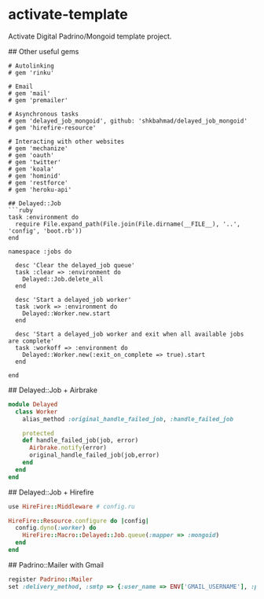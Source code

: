 activate-template
=================

Activate Digital Padrino/Mongoid template project.

## Other useful gems
```
# Autolinking
# gem 'rinku'

# Email
# gem 'mail'
# gem 'premailer'

# Asynchronous tasks
# gem 'delayed_job_mongoid', github: 'shkbahmad/delayed_job_mongoid'
# gem 'hirefire-resource'

# Interacting with other websites
# gem 'mechanize'
# gem 'oauth'
# gem 'twitter'
# gem 'koala'
# gem 'hominid'
# gem 'restforce'
# gem 'heroku-api'

## Delayed::Job
```ruby
task :environment do
  require File.expand_path(File.join(File.dirname(__FILE__), '..', 'config', 'boot.rb'))
end

namespace :jobs do
  
  desc 'Clear the delayed_job queue'
  task :clear => :environment do
    Delayed::Job.delete_all
  end

  desc 'Start a delayed_job worker'
  task :work => :environment do
    Delayed::Worker.new.start
  end
  
  desc 'Start a delayed_job worker and exit when all available jobs are complete'
  task :workoff => :environment do
    Delayed::Worker.new(:exit_on_complete => true).start
  end  
  
end
```

## Delayed::Job + Airbrake
```ruby
module Delayed
  class Worker
    alias_method :original_handle_failed_job, :handle_failed_job

    protected
    def handle_failed_job(job, error)
      Airbrake.notify(error)
      original_handle_failed_job(job,error)
    end
  end
end
```

## Delayed::Job + Hirefire
```ruby
use HireFire::Middleware # config.ru

HireFire::Resource.configure do |config|
  config.dyno(:worker) do
    HireFire::Macro::Delayed::Job.queue(:mapper => :mongoid)
  end
end
```

## Padrino::Mailer with Gmail
```ruby
register Padrino::Mailer
set :delivery_method, :smtp => {:user_name => ENV['GMAIL_USERNAME'], :password => ENV['GMAIL_PASSWORD'], :address => "smtp.gmail.com", :port => 587, :authentication => :plain, :enable_starttls_auto => true}
```

